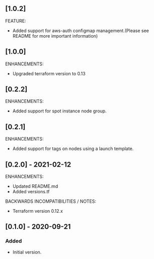 ## [1.0.2]
FEATURE:
* Added support for aws-auth configmap management.(Please see README for more important information)

## [1.0.0]
ENHANCEMENTS:
* Upgraded terraform version to 0.13


## [0.2.2]
ENHANCEMENTS:
* Added support for spot instance node group.

## [0.2.1]
ENHANCEMENTS:
* Added support for tags on nodes using a launch template.

## [0.2.0] - 2021-02-12

ENHANCEMENTS:
* Updated README.md
* Added versions.tf

BACKWARDS INCOMPATIBILITIES / NOTES:
* Terraform version 0.12.x

## [0.1.0] - 2020-09-21

### Added

- Initial version.
